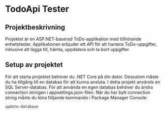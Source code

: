 # TodoApi Tester
## Projektbeskrivning
Projektet är en ASP.NET-baserad ToDo-applikation med tillhörande enhetstester. Applikationen erbjuder ett API för att hantera ToDo-uppgifter, inklusive att lägga till, hämta, uppdatera och ta bort uppgifter.

## Setup av projektet
För att starta projektet behöver du .NET Core på din dator. Dessutom måste du ha tillgång till en databas för att kunna ansluta. I detta projekt används en SQL Server-databas. För att använda en egen databas behöver du ändra connection stringen i appsettings.json-filen. När du har bytt connection string måste du köra följande kommando i Package Manager Console:
```
update-database
```
